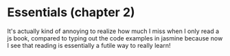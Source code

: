 # Essentials (chapter 2)

It's actually kind of annoying to realize how much I miss when I only read a js book, compared to typing out the code examples in jasmine because now I see that reading is essentially a futile way to really learn!
